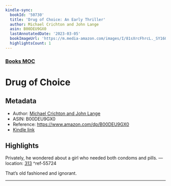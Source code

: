 ```yaml
---
kindle-sync:
  bookId: '50730'
  title: 'Drug of Choice: An Early Thriller'
  author: Michael Crichton and John Lange
  asin: B00DEU9GX0
  lastAnnotatedDate: '2023-03-05'
  bookImageUrl: 'https://m.media-amazon.com/images/I/81sXrcFhrcL._SY160.jpg'
  highlightsCount: 1
---
```

### [Books MOC](Books%20MOC.md)

# Drug of Choice

## Metadata
* Author: [Michael Crichton and John Lange](https://www.amazon.comundefined)
* ASIN: B00DEU9GX0
* Reference: https://www.amazon.com/dp/B00DEU9GX0
* [Kindle link](kindle://book?action=open&asin=B00DEU9GX0)

## Highlights
Privately, he wondered about a girl who needed both condoms and pills. — location: [313](kindle://book?action=open&asin=B00DEU9GX0&location=313) ^ref-55724

That’s old fashioned and ignorant.

---

